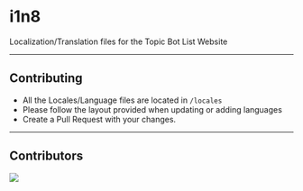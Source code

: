 # i1n8
Localization/Translation files for the Topic Bot List Website

---

## Contributing
- All the Locales/Language files are located in `/locales`
- Please follow the layout provided when updating or adding languages
- Create a Pull Request with your changes.

---

## Contributors
<a href="https://github.com/TopicBotList/i1n8/graphs/contributors">
  <img src="https://contrib.rocks/image?repo=TopicBotList/i1n8" />

